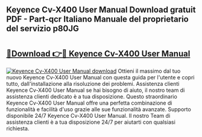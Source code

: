 ## Keyence Cv-X400 User Manual Download gratuit PDF - Part-qcr Italiano Manuale del proprietario del servizio p80JG

# <h2><a href="http://dfdf59.blite.top/?on=Keyence+Cv-X400+User+Manual">🔗Download 👉🔴 Keyence Cv-X400 User Manual</a></h2>

[![Keyence Cv-X400 User Manual download](https://i.imgur.com/lujVjoI.png)](http://dfdf59.blite.top/?on=Keyence+Cv-X400+User+Manual)
Ottieni il massimo dal tuo nuovo Keyence Cv-X400 User Manual con questa guida per l'utente e copri tutto, dall'installazione alla risoluzione dei problemi. Assistenza clienti Keyence Cv-X400 User Manual se hai bisogno di aiuto, il nostro team di assistenza clienti dedicato è a tua disposizione. Questo straordinario Keyence Cv-X400 User Manual offre una perfetta combinazione di funzionalità e facilità d'uso grazie alle sue funzionalità avanzate. Supporto disponibile 24/7 Keyence Cv-X400 User Manual. Il nostro Team di assistenza clienti è a tua disposizione 24/7 per aiutarti con qualsiasi richiesta.
